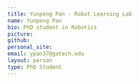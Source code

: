 ```yaml
---
title: Yunpeng Pan - Robot Learning Lab
name: Yunpeng Pan
bio: PhD student in Robotics
picture: 
github: 
personal_site: 
email: ypan37@gatech.edu
layout: person
type: PhD Student
---
```

